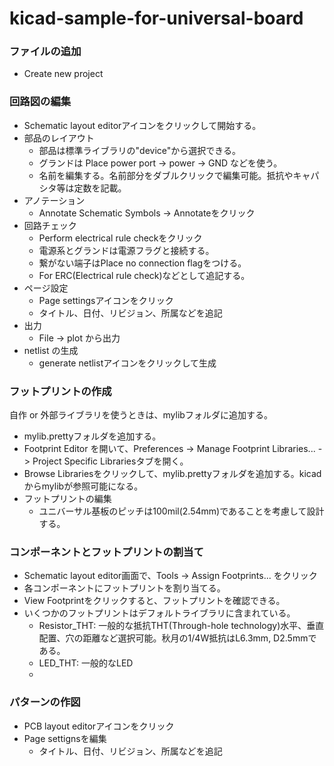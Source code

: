 # kicad-sample-for-universal-board

### ファイルの追加
- Create new project

### 回路図の編集
- Schematic layout editorアイコンをクリックして開始する。
- 部品のレイアウト
  - 部品は標準ライブラリの"device"から選択できる。
  - グランドは Place power port -> power -> GND などを使う。
  - 名前を編集する。名前部分をダブルクリックで編集可能。抵抗やキャパシタ等は定数を記載。
- アノテーション
  - Annotate Schematic Symbols -> Annotateをクリック
- 回路チェック
  - Perform electrical rule checkをクリック
  - 電源系とグランドは電源フラグと接続する。
  - 繋がない端子はPlace no connection flagをつける。
  - For ERC(Electrical rule check)などとして追記する。
- ページ設定
  - Page settingsアイコンをクリック
  - タイトル、日付、リビジョン、所属などを追記
- 出力
  - File -> plot から出力
- netlist の生成
  - generate netlistアイコンをクリックして生成

### フットプリントの作成
自作 or 外部ライブラリを使うときは、mylibフォルダに追加する。
- mylib.prettyフォルダを追加する。
- Footprint Editor を開いて、Preferences -> Manage Footprint Libraries... -> Project Specific Librariesタブを開く。
- Browse Librariesをクリックして、mylib.prettyフォルダを追加する。kicadからmylibが参照可能になる。
- フットプリントの編集
  - ユニバーサル基板のピッチは100mil(2.54mm)であることを考慮して設計する。

### コンポーネントとフットプリントの割当て
- Schematic layout editor画面で、Tools -> Assign Footprints... をクリック
- 各コンポーネントにフットプリントを割り当てる。
- View Footprintをクリックすると、フットプリントを確認できる。
- いくつかのフットプリントはデフォルトライブラリに含まれている。
  - Resistor_THT: 一般的な抵抗THT(Through-hole technology)水平、垂直配置、穴の距離など選択可能。秋月の1/4W抵抗はL6.3mm, D2.5mmである。
  - LED_THT: 一般的なLED
  -

### パターンの作図
- PCB layout editorアイコンをクリック
- Page settignsを編集
  - タイトル、日付、リビジョン、所属などを追記
